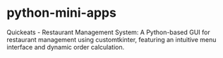 # python-mini-apps
Quickeats - Restaurant Management System: A Python-based GUI for restaurant management using customtkinter, featuring an intuitive menu interface and dynamic order calculation.
